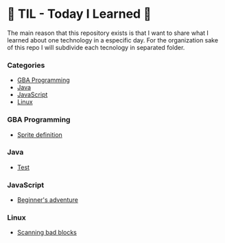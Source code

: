 # 📝 TIL - Today I Learned  📝

The main reason that this repository exists is that I want to share what I learned about one technology in a especific day.
For the organization sake of this repo I will subdivide each tecnology in separated folder.

### Categories 

- [GBA Programming](#GBA_Programming)
- [Java](#Java)
- [JavaScript](#JavaScript)
- [Linux](#Linux)

### GBA Programming 

- [Sprite definition](GBA_Programming/Sprite_definition.md)

### Java

- [Test](Java/test.md)

### JavaScript

- [Beginner's adventure](JavaScript/A_beginners_adventure.md)

### Linux

- [Scanning bad blocks](Linux/scanning-badblocks.md)
